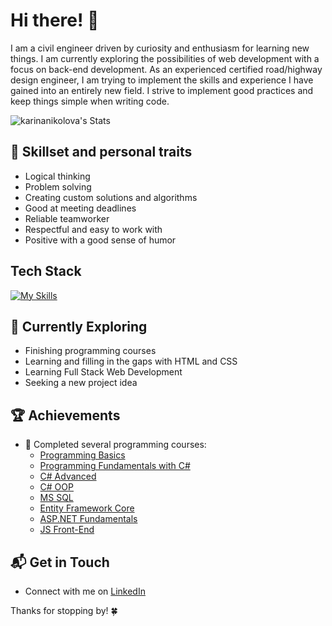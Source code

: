 # Hi there! 👋

I am a civil engineer driven by curiosity and enthusiasm for learning new things. I am currently exploring the possibilities of web development with a focus on back-end development. As an experienced certified road/highway design engineer, I am trying to implement the skills and experience I have gained into an entirely new field. I strive to implement good practices and keep things simple when writing code.

![karinanikolova's Stats](https://github-readme-stats.vercel.app/api?username=karinanikolova&theme=vue-dark&show_icons=true&hide_border=true&count_private=true)

## 🚀 Skillset and personal traits
- Logical thinking
- Problem solving
- Creating custom solutions and algorithms
- Good at meeting deadlines
- Reliable teamworker
- Respectful and easy to work with
- Positive with a good sense of humor

## Tech Stack
[![My Skills](https://skillicons.dev/icons?i=cs,dotnet,bootstrap,js)](https://skillicons.dev)

## 🌱 Currently Exploring

- Finishing programming courses
- Learning and filling in the gaps with HTML and CSS
- Learning Full Stack Web Development
- Seeking a new project idea

 ## 🏆 Achievements

- 🌟 Completed several programming courses:
    - [Programming Basics](https://softuni.bg/certificates/details/151342/6d676b6d)
    - [Programming Fundamentals with C#](https://softuni.bg/certificates/details/166991/2b441ab0)
    - [C# Advanced](https://softuni.bg/certificates/details/173520/edff0188)
    - [C# OOP](https://softuni.bg/certificates/details/181065/c9af3167)
    - [MS SQL](https://softuni.bg/certificates/details/185616/591e8054)
    - [Entity Framework Core](https://softuni.bg/certificates/details/194071/f86e6424)
    - [ASP.NET Fundamentals](https://softuni.bg/certificates/details/206718/931c0e18)
    - [JS Front-End](https://softuni.bg/certificates/details/232488/4c0c7503)

## 📬 Get in Touch

- Connect with me on [LinkedIn](https://www.linkedin.com/in/karina-nikolova-b12351118)

Thanks for stopping by! 🍀
